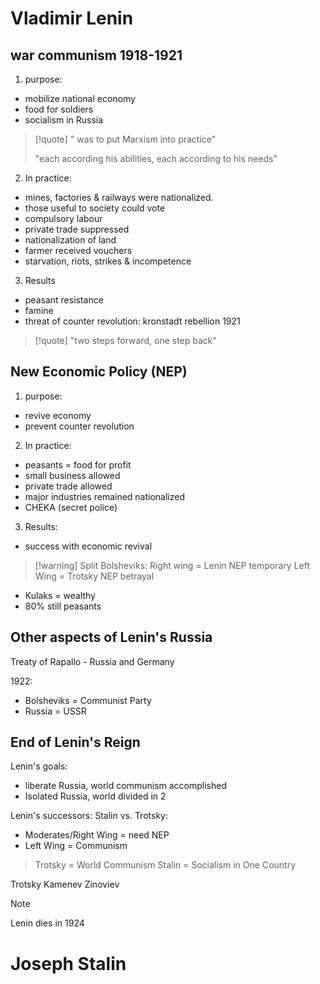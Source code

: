 # Vladimir Lenin

## war communism 1918-1921
1. purpose:
- mobilize national economy
- food for soldiers
- socialism in Russia
  
>[!quote]
>" was to put Marxism into practice"
>
>"each according his abilities, each according to his needs"

2. In practice:
- mines, factories & railways were nationalized.
- those useful to society could vote
- compulsory labour
- private trade suppressed
- nationalization of land
- farmer received vouchers
- starvation, riots, strikes & incompetence
3. Results
- peasant resistance
- famine
- threat of counter revolution: kronstadt rebellion 1921

>[!quote]
>"two steps forward, one step back"

## New Economic Policy (NEP)
1. purpose:
- revive economy
- prevent counter revolution
2. In practice:
- peasants = food for profit
- small business allowed
- private trade allowed
- major industries remained nationalized
- CHEKA (secret police)
3. Results:
- success with economic  revival
>[!warning] Split Bolsheviks:
> Right wing = Lenin NEP temporary
> Left Wing = Trotsky NEP betrayal

- Kulaks = wealthy
- 80% still peasants
  
## Other aspects of Lenin's Russia
Treaty of Rapallo - Russia and Germany

1922: 
- Bolsheviks = Communist Party
- Russia = USSR

## End of Lenin's Reign
Lenin's goals: 
- liberate Russia, world communism accomplished
- Isolated Russia, world divided in 2

Lenin's successors: Stalin vs. Trotsky:
- Moderates/Right Wing = need NEP
- Left Wing = Communism

>Trotsky = World Communism
>Stalin = Socialism in One Country

Trotsky
Kamenev
Zinoviev

>[!note]
>Lenin dies in 1924
# Joseph Stalin 